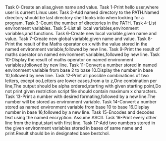 Task 0-Create an alias,given name and value.
Task 1-Print hello user,where user is current Linux user.
Task 2-Add named directory to the PATH.Named directory should be last directory shell looks into when looking for a program.
Task 3-Count the number of directories in the PATH.
Task 4-List environment variables.
Task 5-List all local variables,environment variables,and functions.
Task 6-Create  new local variable,given name and value.
Task 7-Create new global variable,given name and value.
Task 8-Print the result of the Maths operator on x with the value stored in the named environment variable,followed by new line.
Task 9-Print the result of maths operator on named environment variables,followed by new line.
Task 10-Display the result of maths operator on named environment variables,followed by new line.
Task 11-Convert a number stored in named environment variable from base 2 to base 10.Display the number in base 10,followed by new line.
Task 12-Print all possible combinations of two letters, except oo.Letters are lower cases,from a to z,One combination per line,The output should be alpha ordered,starting with given starting point,Do not print given restriction script file should contain maximum x characters.
Task 13-Print a number with desired formating,followed by a new line.The number will be stored as environment variable.
Task 14-Convert a number stored as named environment variable from base 10 to base 16.Display number in base 16,followed by a new line.
Task 15-Encodes and decodes text using the named encryption. Assume ASCII.
Task 16-Print every other line from the input,start with first line.
Task 17-Add two numbers stored in the given environment variables stored in bases of same name and print.Result should be in designated base bestchol.
